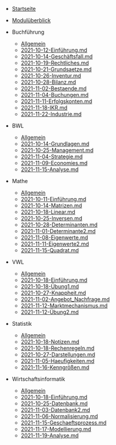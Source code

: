 


 -  [Startseite](README.md) 
 - [Modulüberblick](module.md) 
 - Buchführung
   - [Allgemein](VL_Buchfuehrung/README.md) 
   - [2021-10-12-Einführung.md](VL_Buchfuehrung/2021-10-12-Einfuehrung.md) 
   - [2021-10-14-Geschäftsfall.md](VL_Buchfuehrung/2021-10-14-Geschaeftsfall.md) 
   - [2021-10-19-Rechtliches.md](VL_Buchfuehrung/2021-10-19-Rechtliches.md) 
   - [2021-10-21-Grundsaetze.md](VL_Buchfuehrung/2021-10-21-Grundsaetze.md) 
   - [2021-10-26-Inventur.md](VL_Buchfuehrung/2021-10-26-Inventur.md) 
   - [2021-10-28-Bilanz.md](VL_Buchfuehrung/2021-10-28-Bilanz.md) 
   - [2021-11-02-Bestaende.md](VL_Buchfuehrung/2021-11-02-Bestaende.md) 
   - [2021-11-04-Buchungen.md](VL_Buchfuehrung/2021-11-04-Buchungen.md) 
   - [2021-11-11-Erfolgskonten.md](VL_Buchfuehrung/2021-11-11-Erfolgskonten.md) 
   -  [2021-11-18-IKR.md](VL_Buchfuehrung/2021-11-18-IKR.md) 
   -  [2021-11-22-Industrie.md](VL_Buchfuehrung/2021-11-22-Industrie.md) 



 - BWL

   - [Allgemein](VL_BWL/README.md) 
   - [2021-10-14-Grundlagen.md](VL_BWL/2021-10-14-Grundlagen.md) 
   - [2021-10-25-Management.md](VL_BWL/2021-10-25-Management.md) 
   - [2021-11-04-Strategie.md](VL_BWL/2021-11-04-Strategie.md) 
   - [2021-11-09-Economies.md](VL_BWL/2021-11-09-Economies)
   -  [2021-11-15-Analyse.md](VL_BWL/2021-11-15-Analyse.md) 




 - Mathe

    - [Allgemein](VL_Mathe1/README.md)
    - [2021-10-11-Einführung.md](VL_Mathe1/2021-10-11-Einfuehrung.md) 
    - [2021-10-14-Matrizen.md](VL_Mathe1/2021-10-14-Matrizen.md) 
    - [2021-10-18-Linear.md](VL_Mathe1/2021-10-18-Linear.md) 
    - [2021-10-25-Inversen.md](VL_Mathe1/2021-10-25-inverses.md) 
    - [2021-10-28-Determinanten.md](VL_Mathe1/2021-10-28-Determinanten.md) 
    - [2021-11-01-Determinante2.md](VL_Mathe1/2021-11-01-Determinante2.md) 
    - [2021-11-08-Eigenwerte.md](VL_Mathe1/2021-11-08-Eigenwerte.md) 
    - [2021-11-11-Eigenwerte2.md](VL_Mathe1/2021-11-11-Fibonacci.md) 
    - [2021-11-15-Quadrat.md](VL_Mathe1/2021-11-15-Quadrat.md) 




 - VWL

    - [Allgemein](VL_VWL/README.md) 
    - [2021-10-18-Einführung.md](VL_VWL/2021-10-18-Einfuehrung.md) 
    - [2021-10-18-Übung1.md](VL_VWL/2021-10-18-Uebung1.md)
    - [2021-10-27-Knappheit.md](VL_VWL/2021-10-27-Knappheit.md) 
    - [2021-11-02-Angebot_Nachfrage.md](VL_VWL/2021-11-02-Angebot_Nachfrage.md) 
    - [2021-11-12-Marktmechanismus.md](VL_VWL/2021-11-12-Marktmechanismus.md) 
    - [2021-11-12-Übung2.md](VL_VWL/2021-11-12-Uebung2.md) 



 - Statistik

    - [Allgemein](VL_Statistik1/README.md) 
    - [2021-10-18-Notizen.md](VL_Statistik1/2021-10-18-Notizen.md) 
    - [2021-10-18-Rechenregeln.md](VL_Statistik1/2021-10-18-Rechenregeln.md) 
    - [2021-10-27-Darstellungen.md](VL_Statistik1/2021-10-27-Darstellungen.md) 
    - [2021-11-05-Haeufigkeiten.md](VL_Statistik1/2021-11-05-Haeufigkeiten.md)
    - [2021-11-16-Kenngrößen.md](VL_Statistik1/2021-11-16-Kenngroeßen.md) 




 - Wirtschaftsinformatik

    - [Allgemein](VL_Wirtschaftsinformatik/README.md) 
    - [2021-10-18-Einführung.md](VL_Wirtschaftsinformatik/2021-10-18-Einfuehrung.md) 
    - [2021-10-25-Datenbank.md](VL_Wirtschaftsinformatik/2021-10-25-Datenbank.md) 
    - [2021-11-03-Datenbank2.md](VL_Wirtschaftsinformatik/2021-11-03-Datenbank2.md) 
    - [2021-11-06-Normalisierung.md](VL_Wirtschaftsinformatik/2021-11-06-Normalisierung.md) 
    - [2021-11-15-Geschaeftsprozess.md](VL_Wirtschaftsinformatik/2021-11-15-Geschaeftsprozess.md) 
    -  [2021-11-17-Modellierung.md](VL_Wirtschaftsinformatik/2021-11-17-Modellierung.md) 
    -  [2021-11-19-Analyse.md](VL_Wirtschaftsinformatik/2021-11-19-Analyse.md) 
    
    


